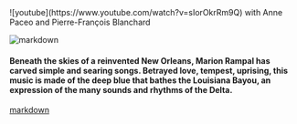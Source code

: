<div class= "force-float-images-left clearfix text-center">
![youtube](https://www.youtube.com/watch?v=sIorOkrRm9Q) with Anne Paceo  
and Pierre-François Blanchard

![markdown](buy/buyMainBlue)

#### Beneath the skies of a reinvented New Orleans, Marion Rampal has carved simple and searing songs. Betrayed love, tempest, uprising, this music is made of the deep blue that bathes the Louisiana Bayou, an expression of the many sounds and rhythms of the Delta.
[markdown](mainBlue/mainBlue.exp)
